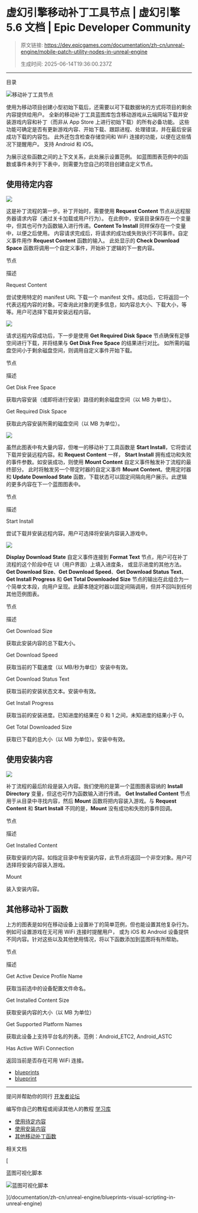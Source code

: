 # 虚幻引擎移动补丁工具节点 | 虚幻引擎 5.6 文档 | Epic Developer Community

> 原文链接: https://dev.epicgames.com/documentation/zh-cn/unreal-engine/mobile-patch-utility-nodes-in-unreal-engine
> 
> 生成时间: 2025-06-14T19:36:00.237Z

---

目录

![移动补丁工具节点](https://dev.epicgames.com/community/api/documentation/image/f2fa91e1-1944-47f2-b43f-15e2d331c24e?resizing_type=fill&width=1920&height=335)

使用[](/documentation/404)为移动项目创建小型初始下载后，还需要以可下载数据块的方式将项目的剩余内容提供给用户。 全新的移动补丁工具蓝图库包含移动游戏从云端网站下载并安装游戏内容和补丁（而非从 App Store 上进行初始下载）的所有必备功能。 这些功能可确定是否有更新游戏内容、开始下载、跟踪进程、处理错误，并在最后安装成功下载的内容包。 此外还包含检查存储空间和 WiFi 连接的功能，以便在这些情况下提醒用户。 支持 Android 和 iOS。

为展示这些函数之间的上下文关系，此处展示设置范例。 如蓝图图表范例中的函数或事件未列于下表中，则需要为您自己的项目创建自定义节点。

## 使用待定内容

[![](https://d1iv7db44yhgxn.cloudfront.net/documentation/images/5c2bf87d-1b13-4313-8a4f-79601eaa8c02/patching_1.png)](https://d1iv7db44yhgxn.cloudfront.net/documentation/images/5c2bf87d-1b13-4313-8a4f-79601eaa8c02/patching_1.png)

这是补丁流程的第一步。补丁开始时，需要使用 **Request Content** 节点从远程服务器请求内容（通过关卡加载或用户行为）。 在此例中，安装目录保存在一个变量中，但其也可作为函数输入进行传递。**Content To Install** 同样保存在一个变量中，以便之后使用。 内容请求完成后，将请求的成功或失败执行不同事件。自定义事件用作 **Request Content** 函数的输入。 此处显示的 **Check Download Space** 函数将调用一个自定义事件，开始补丁逻辑的下一套内容。

节点

描述

Request Content

尝试使用特定的 manifest URL 下载一个 manifest 文件。成功后，它将返回一个代表远程内容的对象。可查询此对象的更多信息，如内容总大小、下载大小，等等。用户可选择下载并安装远程内容。

[![](https://d1iv7db44yhgxn.cloudfront.net/documentation/images/50007bed-7057-43a6-a532-fdf4860d5ce8/patching_2.png)](https://d1iv7db44yhgxn.cloudfront.net/documentation/images/50007bed-7057-43a6-a532-fdf4860d5ce8/patching_2.png)

请求远程内容成功后，下一步是使用 **Get Required Disk Space** 节点确保有足够空间进行下载，并将结果与 **Get Disk Free Space** 的结果进行对比。 如所需的磁盘空间小于剩余磁盘空间，则调用自定义事件开始下载。

节点

描述

Get Disk Free Space

获取内容安装（或即将进行安装）路径的剩余磁盘空间（以 MB 为单位）。

Get Required Disk Space

获取此内容安装所需的磁盘空间（以 MB 为单位）。

[![](https://d1iv7db44yhgxn.cloudfront.net/documentation/images/92f79cb7-fba9-409b-a676-5c36ee7b6274/patching_3.png)](https://d1iv7db44yhgxn.cloudfront.net/documentation/images/92f79cb7-fba9-409b-a676-5c36ee7b6274/patching_3.png)

虽然此图表中有大量内容，但唯一的移动补丁工具函数是 **Start Install**，它将尝试下载并安装远程内容。和 **Request Content** 一样， **Start Install** 拥有成功和失败的事件参数。如安装成功，则使用 **Mount Content** 自定义事件触发补丁流程的最终部分。 此时将触发另一个带定时器的自定义事件 **Mount Content**。使用定时器和 **Update Download State** 函数，下载状态可以固定间隔向用户展示。此逻辑的更多内容在下一个蓝图图表中。

节点

描述

Start Install

尝试下载并安装远程内容。用户可选择将安装内容装入游戏中。

[![](https://d1iv7db44yhgxn.cloudfront.net/documentation/images/6fc0913c-dc6a-4215-9fbe-e7bac2308c3f/patching_4.png)](https://d1iv7db44yhgxn.cloudfront.net/documentation/images/6fc0913c-dc6a-4215-9fbe-e7bac2308c3f/patching_4.png)

**Display Download State** 自定义事件连接到 **Format Text** 节点，用户可在补丁流程的这个阶段中在 UI（用户界面）上填入进度条， 或显示进度的其他方法。**Get Download Size**、**Get Download Speed**、**Get Download Status Text**、**Get Install Progress** 和 **Get Total Downloaded Size** 节点的输出在此组合为一个简单文本段，向用户呈现。此脚本随定时器以固定间隔调用，但并不回叫到任何其他范例图表。

节点

描述

Get Download Size

获取此安装内容的总下载大小。

Get Download Speed

获取当前的下载速度（以 MB/秒为单位）安装中有效。

Get Download Status Text

获取当前的安装状态文本。安装中有效。

Get Install Progress

获取当前的安装进度。已知进度的结果在 0 和 1 之间，未知进度的结果小于 0。

Get Total Downloaded Size

获取已下载的总大小（以 MB 为单位）。安装中有效。

## 使用安装内容

[![](https://d1iv7db44yhgxn.cloudfront.net/documentation/images/86c3ae97-f222-43e7-bc4e-1bb8984428ad/patching_5.png)](https://d1iv7db44yhgxn.cloudfront.net/documentation/images/86c3ae97-f222-43e7-bc4e-1bb8984428ad/patching_5.png)

补丁流程的最后阶段是装入内容。我们使用的是第一个蓝图图表容纳的 **Install Directory** 变量，但这也可作为函数输入进行传递。 **Get Installed Content** 节点用于从目录中寻找内容，然后 **Mount** 函数将把内容装入游戏。与 **Request Content** 和 **Start Install** 不同的是，**Mount** 没有成功和失败的事件回调。

节点

描述

Get Installed Content

获取安装的内容。如指定目录中有安装内容，此节点将返回一个非空对象。用户可选择将安装内容装入游戏。

Mount

装入安装内容。

## 其他移动补丁函数

上方的图表是如何在移动设备上设置补丁的简单范例，但也能设置其他复杂行为。例如可设置游戏在无可用 WiFi 连接时提醒用户， 或为 iOS 和 Android 设备提供不同内容。针对这些以及其他使用情况，将以下函数添加到蓝图将有所帮助。

节点

描述

Get Active Device Profile Name

获取当前选中的设备配置文件命名。

Get Installed Content Size

获取安装内容的大小（以 MB 为单位）

Get Supported Platform Names

获取此设备上支持平台名的列表。范例：Android\_ETC2, Android\_ASTC

Has Active WiFi Connection

返回当前是否存在可用 WiFi 连接。

-   [blueprints](https://dev.epicgames.com/community/search?query=blueprints)
-   [blueprint](https://dev.epicgames.com/community/search?query=blueprint)

* * *

提问并帮助你的同行 [开发者论坛](https://forums.unrealengine.com/categories?tag=unreal-engine)

编写你自己的教程或阅读其他人的教程 [学习库](https://dev.epicgames.com/community/unreal-engine/learning)

-   [使用待定内容](/documentation/zh-cn/unreal-engine/mobile-patch-utility-nodes-in-unreal-engine#%E4%BD%BF%E7%94%A8%E5%BE%85%E5%AE%9A%E5%86%85%E5%AE%B9)
-   [使用安装内容](/documentation/zh-cn/unreal-engine/mobile-patch-utility-nodes-in-unreal-engine#%E4%BD%BF%E7%94%A8%E5%AE%89%E8%A3%85%E5%86%85%E5%AE%B9)
-   [其他移动补丁函数](/documentation/zh-cn/unreal-engine/mobile-patch-utility-nodes-in-unreal-engine#%E5%85%B6%E4%BB%96%E7%A7%BB%E5%8A%A8%E8%A1%A5%E4%B8%81%E5%87%BD%E6%95%B0)

相关文档

[

蓝图可视化脚本

![蓝图可视化脚本](https://dev.epicgames.com/community/api/documentation/image/a7cce2f7-f09a-4340-b3f4-2a5d4823bc46?resizing_type=fit&width=160&height=92)

](/documentation/zh-cn/unreal-engine/blueprints-visual-scripting-in-unreal-engine)